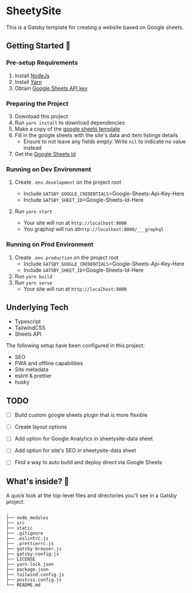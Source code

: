 # SheetySite

This is a Gatsby template for creating a website based on Google sheets.

## Getting Started 🚀

### Pre-setup Requirements

1. Install [NodeJs](https://nodejs.org/en/download/)
2. Install [Yarn](https://classic.yarnpkg.com/en/docs/install/#mac-stable)
3. Obtain [Google Sheets API key](https://developers.google.com/sheets/api/guides/authorizing#APIKey)


### Preparing the Project
3. Download this project
4. Run `yarn install` to download dependencies
5. Make a copy of the [google sheets template](https://docs.google.com/spreadsheets/d/1S-S1dzVsPlbYtYTq_jiXCcVYKf75wFlGxB2fKkdVc7w/edit#gid=1818216905)
6. Fill in the google sheets with the site's data and item listings details
   - Ensure to not leave any fields empty. Write `nil` to indicate no value instead
7. Get the [Google Sheets Id](https://developers.google.com/sheets/api/guides/concepts#spreadsheet_id)

### Running on Dev Environment

1. Create `.env.development` on the project root
   - Include `GATSBY_GOOGLE_CREDENTIALS`=Google-Sheets-Api-Key-Here
   - Include `GATSBY_SHEET_ID`=Google-Sheets-Id-Here

2. Run `yarn start`
   - Your site will run at `http://localhost:8000`
   - You graphiql will run at`http://localhost:8000/___graphql`

### Running on Prod Environment
1. Create `.env.production` on the project root
   - Include `GATSBY_GOOGLE_CREDENTIALS`=Google-Sheets-Api-Key-Here
   - Include `GATSBY_SHEET_ID`=Google-Sheets-Id-Here
2. Run `yarn build`
3. Run `yarn serve`
   - Your site will run at `http://localhost:9000`


## Underlying Tech

- Typescript
- TailwindCSS
- Sheets API

The following setup have been configured in this project:

- SEO
- PWA and offline capabilities
- Site metadata
- eslint & prettier
- husky

## TODO
- [ ] Build custom google sheets plugin that is more flexible
- [ ] Create layout options
- [ ] Add option for Google Analytics in sheetysite-data sheet
- [ ] Add option for site's SEO in sheetysite-data sheet
- [ ] Find a way to auto build and deploy direct via Google Sheets


## What's inside? 🧐

A quick look at the top-level files and directories you'll see in a Gatsby project.

    .
    ├── node_modules
    ├── src
    ├── static
    ├── .gitignore
    ├── .eslintrc.js
    ├── .prettierrc.js
    ├── gatsby-browser.js
    ├── gatsby-config.js
    ├── LICENSE
    ├── yarn-lock.json
    ├── package.json
    ├── tailwind.config.js
    ├── postcss.config.js
    └── README.md

